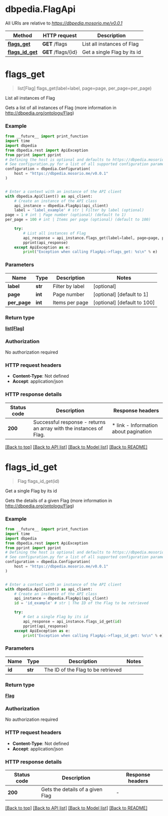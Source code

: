 # dbpedia.FlagApi

All URIs are relative to *https://dbpedia.mosorio.me/v0.0.1*

Method | HTTP request | Description
------------- | ------------- | -------------
[**flags_get**](FlagApi.md#flags_get) | **GET** /flags | List all instances of Flag
[**flags_id_get**](FlagApi.md#flags_id_get) | **GET** /flags/{id} | Get a single Flag by its id


# **flags_get**
> list[Flag] flags_get(label=label, page=page, per_page=per_page)

List all instances of Flag

Gets a list of all instances of Flag (more information in http://dbpedia.org/ontology/Flag)

### Example

```python
from __future__ import print_function
import time
import dbpedia
from dbpedia.rest import ApiException
from pprint import pprint
# Defining the host is optional and defaults to https://dbpedia.mosorio.me/v0.0.1
# See configuration.py for a list of all supported configuration parameters.
configuration = dbpedia.Configuration(
    host = "https://dbpedia.mosorio.me/v0.0.1"
)


# Enter a context with an instance of the API client
with dbpedia.ApiClient() as api_client:
    # Create an instance of the API class
    api_instance = dbpedia.FlagApi(api_client)
    label = 'label_example' # str | Filter by label (optional)
page = 1 # int | Page number (optional) (default to 1)
per_page = 100 # int | Items per page (optional) (default to 100)

    try:
        # List all instances of Flag
        api_response = api_instance.flags_get(label=label, page=page, per_page=per_page)
        pprint(api_response)
    except ApiException as e:
        print("Exception when calling FlagApi->flags_get: %s\n" % e)
```

### Parameters

Name | Type | Description  | Notes
------------- | ------------- | ------------- | -------------
 **label** | **str**| Filter by label | [optional] 
 **page** | **int**| Page number | [optional] [default to 1]
 **per_page** | **int**| Items per page | [optional] [default to 100]

### Return type

[**list[Flag]**](Flag.md)

### Authorization

No authorization required

### HTTP request headers

 - **Content-Type**: Not defined
 - **Accept**: application/json

### HTTP response details
| Status code | Description | Response headers |
|-------------|-------------|------------------|
**200** | Successful response - returns an array with the instances of Flag. |  * link - Information about pagination <br>  |

[[Back to top]](#) [[Back to API list]](../README.md#documentation-for-api-endpoints) [[Back to Model list]](../README.md#documentation-for-models) [[Back to README]](../README.md)

# **flags_id_get**
> Flag flags_id_get(id)

Get a single Flag by its id

Gets the details of a given Flag (more information in http://dbpedia.org/ontology/Flag)

### Example

```python
from __future__ import print_function
import time
import dbpedia
from dbpedia.rest import ApiException
from pprint import pprint
# Defining the host is optional and defaults to https://dbpedia.mosorio.me/v0.0.1
# See configuration.py for a list of all supported configuration parameters.
configuration = dbpedia.Configuration(
    host = "https://dbpedia.mosorio.me/v0.0.1"
)


# Enter a context with an instance of the API client
with dbpedia.ApiClient() as api_client:
    # Create an instance of the API class
    api_instance = dbpedia.FlagApi(api_client)
    id = 'id_example' # str | The ID of the Flag to be retrieved

    try:
        # Get a single Flag by its id
        api_response = api_instance.flags_id_get(id)
        pprint(api_response)
    except ApiException as e:
        print("Exception when calling FlagApi->flags_id_get: %s\n" % e)
```

### Parameters

Name | Type | Description  | Notes
------------- | ------------- | ------------- | -------------
 **id** | **str**| The ID of the Flag to be retrieved | 

### Return type

[**Flag**](Flag.md)

### Authorization

No authorization required

### HTTP request headers

 - **Content-Type**: Not defined
 - **Accept**: application/json

### HTTP response details
| Status code | Description | Response headers |
|-------------|-------------|------------------|
**200** | Gets the details of a given Flag |  -  |

[[Back to top]](#) [[Back to API list]](../README.md#documentation-for-api-endpoints) [[Back to Model list]](../README.md#documentation-for-models) [[Back to README]](../README.md)

